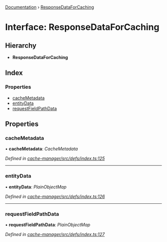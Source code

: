[Documentation](../README.md) › [ResponseDataForCaching](responsedataforcaching.md)

# Interface: ResponseDataForCaching

## Hierarchy

* **ResponseDataForCaching**

## Index

### Properties

* [cacheMetadata](responsedataforcaching.md#cachemetadata)
* [entityData](responsedataforcaching.md#entitydata)
* [requestFieldPathData](responsedataforcaching.md#requestfieldpathdata)

## Properties

###  cacheMetadata

• **cacheMetadata**: *CacheMetadata*

*Defined in [cache-manager/src/defs/index.ts:125](https://github.com/badbatch/graphql-box/blob/f1852d90/packages/cache-manager/src/defs/index.ts#L125)*

___

###  entityData

• **entityData**: *PlainObjectMap*

*Defined in [cache-manager/src/defs/index.ts:126](https://github.com/badbatch/graphql-box/blob/f1852d90/packages/cache-manager/src/defs/index.ts#L126)*

___

###  requestFieldPathData

• **requestFieldPathData**: *PlainObjectMap*

*Defined in [cache-manager/src/defs/index.ts:127](https://github.com/badbatch/graphql-box/blob/f1852d90/packages/cache-manager/src/defs/index.ts#L127)*
